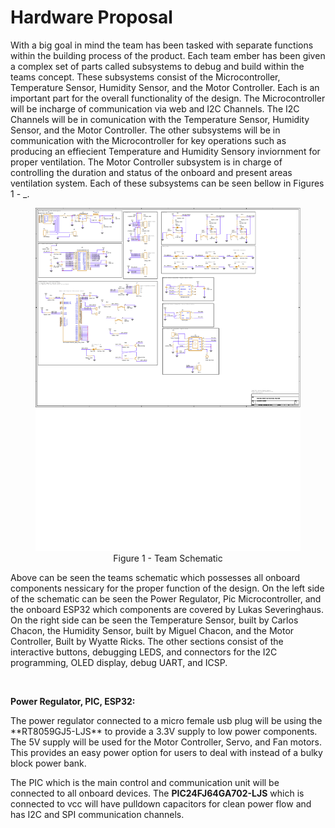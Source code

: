 # Hardware Proposal

With a big goal in mind the team has been tasked with separate functions within the building process of the product. Each team ember has been given a complex set of parts called subsystems to debug and build within the teams concept. These subsystems consist of the Microcontroller, Temperature Sensor, Humidity Sensor, and the Motor Controller. Each is an important part for the overall functionality of the design. The Microcontroller will be incharge of communication via web and I2C Channels. The I2C Channels will be in comunication with the Temperature Sensor, Humidity Sensor, and the Motor Controller. The other subsystems will be in communication with the Microcontroller for key operations such as producing an effiecient Temperature and Humidity Sensory inviornment for proper ventilation. The Motor Controller subsystem is in charge of controlling the duration and status of the onboard and present areas ventilation system. Each of these subsystems can be seen bellow in Figures 1 - _. 

<figure class="image">
  <div style="text-align: center">
  <img src="media/314_team_schematic.pdf" width="%"><br>
  Figure 1 - Team Schematic 
  </div>
</figure>

<p>Above can be seen the teams schematic which possesses all onboard components nessicary for the proper function of the design. On the left side of the schematic can be seen the Power Regulator, Pic Microcontroller, and the onboard ESP32 which components are covered by Lukas Severinghaus. On the right side can be seen the Temperature Sensor, built by Carlos Chacon, the Humidity Sensor, built by Miguel Chacon, and the Motor Controller, Built by Wyatte Ricks. The other sections consist of the interactive buttons, debugging LEDS, and connectors for the I2C programming, OLED display, debug UART, and ICSP. </p>

<br>

**Power Regulator, PIC, ESP32:**

<p>The power regulator connected to a micro female usb plug will be using the **RT8059GJ5-LJS** to provide a 3.3V supply to low power components. The 5V supply will be used for the Motor Controller, Servo, and Fan motors. This provides an easy power option for users to deal with instead of a bulky block power bank. 

The PIC which is the main control and communication unit will be connected to all onboard devices. The **PIC24FJ64GA702-LJS** which is connected to vcc will have pulldown capacitors for clean power flow and has I2C and SPI communication channels. </p>

